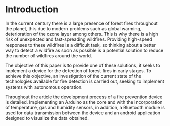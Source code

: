 # Introduction

In the current century there is a large presence of forest fires throughout the planet, 
this due to modern problems such as global warming, deterioration of the ozone layer 
among others. This is why there is a high risk of unexpected and fast-spreading wildfires. 
Providing high-speed responses to these wildfires is a difficult task, so thinking about a 
better way to detect a wildfire as soon as possible is a potential solution to reduce the 
number of wildfires around the world.

The objective of this paper is to provide one of these solutions, it seeks to implement 
a device for the detection of forest fires in early stages. To achieve this objective, an 
investigation of the current state of the technologies available for fire detection is 
carried out, seeking to implement systems with autonomous operation.

Throughout the article the development process of a fire prevention device is detailed. 
Implementing an Arduino as the core and with the incorporation of temperature, gas and 
humidity sensors, in addition, a Bluetooth module is used for data transmission between 
the device and an android application designed to visualize the data obtained.
